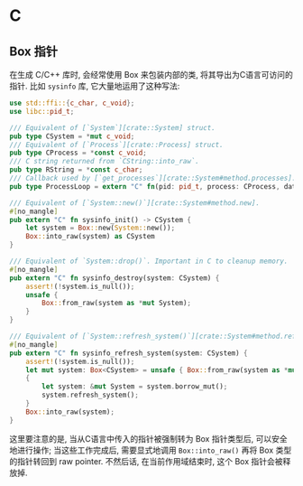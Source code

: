 # C

## Box 指针

在生成 C/C++ 库时, 会经常使用 Box 来包装内部的类, 将其导出为C语言可访问的指针.
比如 `sysinfo` 库, 它大量地运用了这种写法:

```rust
use std::ffi::{c_char, c_void};
use libc::pid_t;

/// Equivalent of [`System`][crate::System] struct.
pub type CSystem = *mut c_void;
/// Equivalent of [`Process`][crate::Process] struct.
pub type CProcess = *const c_void;
/// C string returned from `CString::into_raw`.
pub type RString = *const c_char;
/// Callback used by [`get_processes`][crate::System#method.processes].
pub type ProcessLoop = extern "C" fn(pid: pid_t, process: CProcess, data: *mut c_void) -> bool;

/// Equivalent of [`System::new()`][crate::System#method.new].
#[no_mangle]
pub extern "C" fn sysinfo_init() -> CSystem {
    let system = Box::new(System::new());
    Box::into_raw(system) as CSystem
}

/// Equivalent of `System::drop()`. Important in C to cleanup memory.
#[no_mangle]
pub extern "C" fn sysinfo_destroy(system: CSystem) {
    assert!(!system.is_null());
    unsafe {
        Box::from_raw(system as *mut System);
    }
}

/// Equivalent of [`System::refresh_system()`][crate::System#method.refresh_system].
#[no_mangle]
pub extern "C" fn sysinfo_refresh_system(system: CSystem) {
    assert!(!system.is_null());
    let mut system: Box<CSystem> = unsafe { Box::from_raw(system as *mut CSystem) };
    {
        let system: &mut System = system.borrow_mut();
        system.refresh_system();
    }
    Box::into_raw(system);
}
```

这里要注意的是, 当从C语言中传入的指针被强制转为 Box 指针类型后, 可以安全地进行操作;
当这些工作完成后, 需要显式地调用 `Box::into_raw()` 再将 Box 类型的指针转回到 raw pointer.
不然后话, 在当前作用域结束时, 这个 Box 指针会被释放掉.